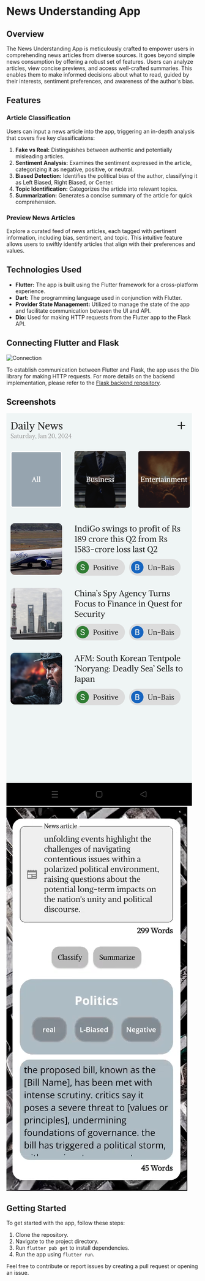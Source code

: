 # News Understanding App


## Overview

The News Understanding App is meticulously crafted to empower users in comprehending news articles from diverse sources. It goes beyond simple news consumption by offering a robust set of features. Users can analyze articles, view concise previews, and access well-crafted summaries. This enables them to make informed decisions about what to read, guided by their interests, sentiment preferences, and awareness of the author's bias.

## Features

### Article Classification

Users can input a news article into the app, triggering an in-depth analysis that covers five key classifications:

1. **Fake vs Real:** Distinguishes between authentic and potentially misleading articles.
2. **Sentiment Analysis:** Examines the sentiment expressed in the article, categorizing it as negative, positive, or neutral.
3. **Biased Detection:** Identifies the political bias of the author, classifying it as Left Biased, Right Biased, or Center.
4. **Topic Identification:** Categorizes the article into relevant topics.
5. **Summarization:** Generates a concise summary of the article for quick comprehension.

### Preview News Articles

Explore a curated feed of news articles, each tagged with pertinent information, including bias, sentiment, and topic. This intuitive feature allows users to swiftly identify articles that align with their preferences and values.

## Technologies Used

- **Flutter:** The app is built using the Flutter framework for a cross-platform experience.
- **Dart:** The programming language used in conjunction with Flutter.
- **Provider State Management:** Utilized to manage the state of the app and facilitate communication between the UI and API.
- **Dio:** Used for making HTTP requests from the Flutter app to the Flask API.

## Connecting Flutter and Flask
![Connection](https://miro.medium.com/v2/resize:fit:1400/format:webp/1*O1imEbp9X8X6pzjf7bwfrw.png
)

To establish communication between Flutter and Flask, the app uses the Dio library for making HTTP requests. For more details on the backend implementation, please refer to the [Flask backend repository](link/to/flask_backend_repo).

## Screenshots

![App Screenshot 1](https://raw.githubusercontent.com/News-Understanding/News-App/main/assets/images/preview_news.jpg)
![App Screenshot 2](https://raw.githubusercontent.com/News-Understanding/News-App/main/assets/images/check_news_article.png)

## Getting Started

To get started with the app, follow these steps:

1. Clone the repository.
2. Navigate to the project directory.
3. Run `flutter pub get` to install dependencies.
4. Run the app using `flutter run`.

Feel free to contribute or report issues by creating a pull request or opening an issue.

